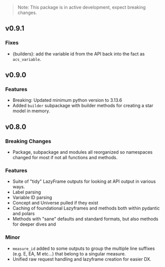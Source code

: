 > Note: This package is in active development, expect breaking changes.

## v0.9.1

### Fixes
- {builders}: add the variable id from the API back into the fact as `acs_variable`.

## v0.9.0

### Features

- Breaking: Updated minimum python version to 3.13.6
- Added `builder` subpackage with builder methods for creating a star model
in memory.


## v0.8.0

### Breaking Changes
- Package, subpackage and modules all reorganized so namespaces changed 
for most if not all functions and methods.

### Features
- Suite of "tidy" LazyFrame outputs for looking at API output in various ways.
- Label parsing
- Variable ID parsing 
- Concept and Universe pulled if they exist
- Caching of foundational Lazyframes and methods both within pydantic and polars
- Methods with "sane" defaults and standard formats, but also methods
for deeper dives and 

### Minor
- `measure_id` added to some outputs to group the multiple line suffixes (e.g. E, EA, M etc...)
that belong to a singular measure.
- Unified raw request handling and lazyframe creation for easier DX.